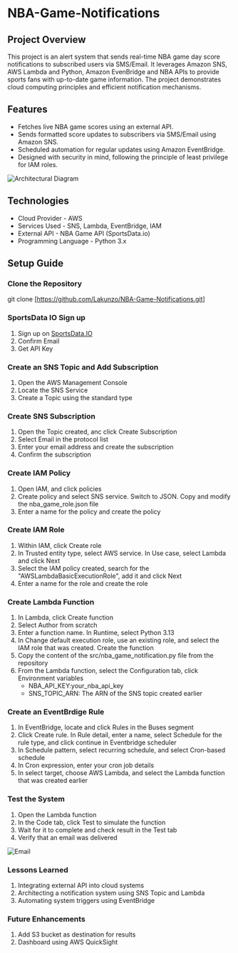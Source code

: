 # NBA-Game-Notifications

## Project Overview
This project is an alert system that sends real-time NBA game day score notifications to subscribed users via SMS/Email. It leverages Amazon SNS, AWS Lambda and Python, Amazon EvenBridge and NBA APIs to provide sports fans with up-to-date game information. The project demonstrates cloud computing principles and efficient notification mechanisms.
## Features
* Fetches live NBA game scores using an external API.
* Sends formatted score updates to subscribers via SMS/Email using Amazon SNS.
* Scheduled automation for regular updates using Amazon EventBridge.
* Designed with security in mind, following the principle of least privilege for IAM roles.
  
![Architectural Diagram](https://i.postimg.cc/RFLRYRfW/Event-Drivent-API-drawio-1.png)

## Technologies 
* Cloud Provider - AWS
* Services Used - SNS, Lambda, EventBridge, IAM
* External API - NBA Game API (SportsData.io)
* Programming Language - Python 3.x

## Setup Guide
### Clone the Repository

git clone [https://github.com/Lakunzo/NBA-Game-Notifications.git]

### SportsData IO Sign up
1. Sign up on [SportsData.IO](https://sportsdata.io/)
2. Confirm Email
3. Get API Key

### Create an SNS Topic and Add Subscription
1. Open the AWS Management Console
2. Locate the SNS Service
3. Create a Topic using the standard type

### Create SNS Subscription
1. Open the Topic created, anc click Create Subscription
2. Select Email in the protocol list
3. Enter your email address and create the subscription
4. Confirm the subscription

### Create IAM Policy
1. Open IAM, and click policies
2. Create policy and select SNS service. Switch to JSON. Copy and modify the nba_game_role.json file
3. Enter a name for the policy and create the policy

### Create IAM Role
1. Within IAM, click Create role
2. In Trusted entity type, select AWS service. In Use case, select Lambda and click Next
3. Select the IAM policy created, search for the "AWSLambdaBasicExecutionRole", add it and click Next
4. Enter a name for the role and create the role

### Create Lambda Function
1. In Lambda, click Create function
2. Select Author from scratch
3. Enter a function name. In Runtime, select Python 3.13
4. In Change default execution role, use an existing role, and select the IAM role that was created. Create the function
5. Copy the content of the src/nba_game_notification.py file from the repository
6. From the Lambda function, select the Configuration tab, click Environment variables
   * NBA_API_KEY:your_nba_api_key
   * SNS_TOPIC_ARN: The ARN of the SNS topic created earlier
   
### Create an EventBrdige Rule
1. In EventBridge, locate and click Rules in the Buses segment
2. Click Create rule. In Rule detail, enter a name, select Schedule for the rule type, and click continue in Eventbridge scheduler
3. In Schedule pattern, select recurring schedule, and select Cron-based schedule
4. In Cron expression, enter your cron job details
5. In select target, choose AWS Lambda, and select the Lambda function that was created earlier

### Test the System
1. Open the Lambda function
2. In the Code tab, click Test to simulate the function
3. Wait for it to complete and check result in the Test tab
4. Verify that an email was delivered
   
 ![Email](https://i.postimg.cc/J7XfbQNb/Game-Result.png)   

### Lessons Learned
1. Integrating external API into cloud systems
2. Architecting a notification system using SNS Topic and Lambda
3. Automating system triggers using EventBridge

### Future Enhancements
1. Add S3 bucket as destination for results
2. Dashboard using AWS QuickSight

